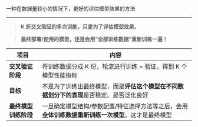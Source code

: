 一种在数据量较小的情况下，更好的评估模型效果的方法

---
> **K 折交叉验证的多次训练，只是为了评估模型效果，**

> **最终部署/使用的模型，还是会用“全部训练数据”重新训练一遍！**

| **项目**       | **内容**                                               |
| ------------ | ---------------------------------------------------- |
| **交叉验证阶段**   | 将训练数据分成 K 份，轮流进行训练 + 验证，得到 K 个模型性能指标                 |
| **目标**       | 不是为了训练出最终模型，而是**评估这个模型在不同数据划分下的表现**是否稳定、是否泛化良好       |
| **最终模型训练阶段** | 一旦确定模型结构/参数配置/特征选择方法等之后，会用**全体训练数据重新训练一次模型**，这才是最终模型 |
